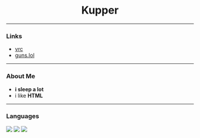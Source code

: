 <h1 align="center">Kupper</h1>

<p align="center">
</p>

---

###  Links
- [vrc](https://vrchat.com/home/user/usr_ab249cf7-5756-4c1b-a0c4-b1e6454c28d1)
- [guns.lol](https://guns.lol/atomicfemboy)

---

###  About Me
- **i sleep a lot**
- i like **HTML**

---

###  Languages
<p align="left">
  <img src="https://img.shields.io/badge/C%23-239120?style=for-the-badge&logo=c-sharp&logoColor=white" />
  <img src="https://img.shields.io/badge/Python-3776AB?style=for-the-badge&logo=python&logoColor=white" />
  <img src="https://img.shields.io/badge/HTML5-E34F26?style=for-the-badge&logo=html5&logoColor=white" />
</p>
